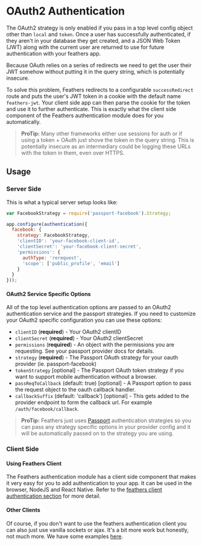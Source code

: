 # OAuth2 Authentication

The OAuth2 strategy is only enabled if you pass in a top level config object other than `local` and `token`. Once a user has successfully authenticated, if they aren't in your database they get created, and a JSON Web Token (JWT) along with the current user are returned to use for future authentication with your feathers app.

Because OAuth relies on a series of redirects we need to get the user their JWT somehow without putting it in the query string, which is potentially insecure.

To solve this problem, Feathers redirects to a configurable `successRedirect` route and puts the user's JWT token in a cookie with the default name `feathers-jwt`. Your client side app can then parse the cookie for the token and use it to further authenticate. This is exactly what the client side component of the Feathers authentication module does for you automatically.

> **ProTip:** Many other frameworks either use sessions for auth or if using a token + OAuth just shove the token in the query string. This is potentially insecure as an intermediary could be logging these URLs with the token in them, even over HTTPS.

## Usage

### Server Side

This is what a typical server setup looks like:

```js
var FacebookStrategy = require('passport-facebook').Strategy;

app.configure(authentication({
  facebook: {
    strategy: FacebookStrategy,
    'clientID': 'your-facebook-client-id',
    'clientSecret': 'your-facebook-client-secret',
    'permissions': {
      authType: 'rerequest',
      'scope': ['public_profile', 'email']
    }
  }
}));
```

#### OAuth2 Service Specific Options

All of the top level authentication options are passed to an OAuth2 authentication service and the passport strategies. If you need to customize your OAuth2 specific configuration you can use these options:

- `clientID` (**required**) - Your OAuth2 clientID
- `clientSecret` (**required**) - Your OAuth2 clientSecret
- `permissions` (**required**) - An object with the permissions you are requesting. See your passport provider docs for details.
- `strategy` (**required**) - The Passport OAuth strategy for your oauth provider (ie. passport-facebook)
- `tokenStrategy` [optional] - The Passport OAuth token strategy if you want to support mobile authentication without a browser.
- `passReqToCallback` (default: true) [optional] - A Passport option to pass the request object to the oauth callback handler.
- `callbackSuffix` (default: 'callback') [optional] - This gets added to the provider endpoint to form the callback url. For example `/auth/facebook/callback`.

> **ProTip:** Feathers just uses [Passport](http://passportjs.org/) authentication strategies so you can pass any strategy specific options in your provider config and it will be automatically passed on to the strategy you are using.

### Client Side

#### Using Feathers Client

The Feathers authentication module has a client side component that makes it very easy for you to add authentication to your app. It can be used in the browser, NodeJS and React Native. Refer to the [feathers client authentication section](./client.md) for more detail.

#### Other Clients

Of course, if you don't want to use the feathers authentication client you can also just use vanilla sockets or ajax. It's a bit more work but honestly, not much more. We have some examples [here](https://github.com/feathersjs/feathers-demos/tree/master/examples).